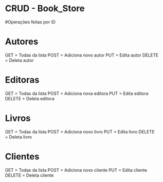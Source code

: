 # CRUD - Book_Store

#Operações feitas por ID

# Autores #
GET = Todas da lista
POST = Adiciona novo autor
PUT = Edita autor
DELETE = Deleta autor

# Editoras #
GET = Todas da lista
POST = Adiciona nova editora
PUT = Edita editora
DELETE = Deleta editora

# Livros #
GET = Todas da lista
POST = Adiciona novo livro
PUT = Edita livro
DELETE = Deleta livro

# Clientes #
GET = Todas da lista
POST = Adiciona novo cliente
PUT = Edita cliente
DELETE = Deleta cliente


